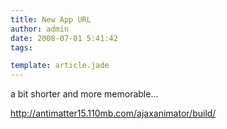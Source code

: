 ```yaml
---
title: New App URL
author: admin
date: 2008-07-01 5:41:42
tags: 

template: article.jade
---
```


a bit shorter and more memorable...

http://antimatter15.110mb.com/ajaxanimator/build/
